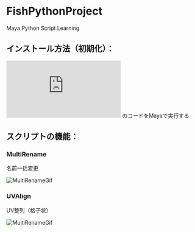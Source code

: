 # FishPythonProject
Maya Python Script Learning

## インストール方法（初期化）：

![ConstructScript](https://github.com/Julian-Fish/FishPythonProject/blob/master/maya%20script/py/Construct.py)
のコードをMayaで実行する




## スクリプトの機能：

### MultiRename

名前一括変更

![MultiRenameGif](https://raw.githubusercontent.com/Julian-Fish/FishPythonProject/master/gif/multiRename/multiRename.gif)

### UVAlign

UV整列（格子状）

![MultiRenameGif](https://raw.githubusercontent.com/Julian-Fish/FishPythonProject/master/gif/UVAlign/UVAlign.gif)
